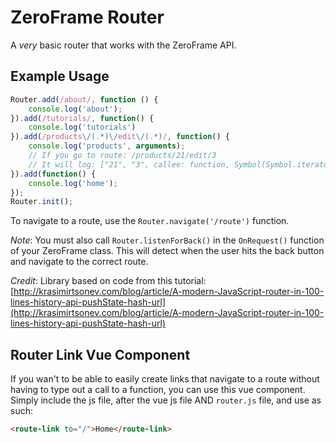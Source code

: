 # ZeroFrame Router
A *very* basic router that works with the ZeroFrame API.

## Example Usage
```javascript
Router.add(/about/, function () {
    console.log('about');
}).add(/tutorials/, function() {
    console.log('tutorials')
}).add(/products\/(.*)\/edit\/(.*)/, function() {
    console.log('products', arguments);
    // If you go to route: /products/21/edit/3
    // It will log: ["21", "3", callee: function, Symbol(Symbol.iterator): function]
}).add(function() {
    console.log('home');
});
Router.init();
```

To navigate to a route, use the `Router.navigate('/route')` function.

*Note*: You must also call `Router.listenForBack()` in the `OnRequest()` function of your ZeroFrame class. This will detect when the user hits the back button and navigate to the correct route.


*Credit*: Library based on code from this tutorial: [http://krasimirtsonev.com/blog/article/A-modern-JavaScript-router-in-100-lines-history-api-pushState-hash-url](http://krasimirtsonev.com/blog/article/A-modern-JavaScript-router-in-100-lines-history-api-pushState-hash-url)

## Router Link Vue Component
If you wan't to be able to easily create links that navigate to a route without having to type out a call to a function, you can use this vue component. Simply include the js file, after the vue js file AND `router.js` file, and use as such:

```html
<route-link to="/">Home</route-link>
```